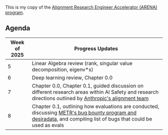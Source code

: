 This is my copy of the [Alignment Research Engineer Accelerator (ARENA) program](https://www.arena.education/).

## Agenda 

| Week of 2025 | Progress Updates                                                                                                                                                      |
|-------------|-----------------------------------------------------------------------------------------------------------------------------------------------------------------------|
| 5           | Linear Algebra review (rank, singular value decomposition, eigenv*s)                                                                                                  |
| 6           | Deep learning review, Chapter 0.0                                                                                                                                     |
| 7           | Chapter 0.0, Chapter 0.1, guided discussion on different research areas within AI Safety and research directions outlined by [Anthropic's alignment team](https://alignment.anthropic.com/2025/recommended-directions/)           |
| 8           | Chapter 0.1, outlining how evaluations are conducted, discussing [METR's bug bounty program and desiradata](https://metr.org/blog/2023-12-16-bounty-diverse-hard-tasks-for-llm-agents/), and compiling list of bugs that could be used as evals |